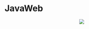 # JavaWeb
<div align="center">
    <img  src="https://visitor-badge.glitch.me/badge?page_id=Chengyunlai" />
</div>
